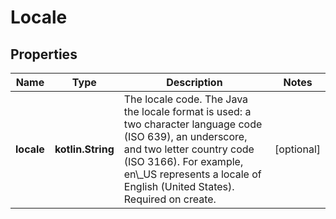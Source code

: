 
# Locale

## Properties
Name | Type | Description | Notes
------------ | ------------- | ------------- | -------------
**locale** | **kotlin.String** | The locale code. The Java the locale format is used: a two character language code (ISO 639), an underscore, and two letter country code (ISO 3166). For example, en\\_US represents a locale of English (United States). Required on create. |  [optional]




